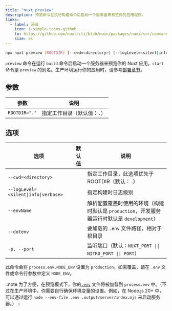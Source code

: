 ```yaml
---
title: "nuxt preview"
description: 预览命令在执行构建命令后启动一个服务器来预览你的应用程序。
links:
  - label: 源码
    icon: i-simple-icons-github
    to: https://github.com/nuxt/cli/blob/main/packages/nuxi/src/commands/preview.ts
    size: xs
---
```


<!--preview-cmd-->
```bash [Terminal]
npx nuxt preview [ROOTDIR] [--cwd=<directory>] [--logLevel=<silent|info|verbose>] [--envName] [--dotenv] [-p, --port]
```
<!--/preview-cmd-->

`preview` 命令在运行 `build` 命令后启动一个服务器来预览你的 Nuxt 应用。`start` 命令是 `preview` 的别名。生产环境运行你的应用时，请参考[部署章节](/docs/getting-started/deployment)。

## 参数

<!--preview-args-->
参数 | 说明
--- | ---
`ROOTDIR="."` | 指定工作目录（默认值：`.`）
<!--/preview-args-->

## 选项

<!--preview-opts-->
选项 | 默认值 | 说明
--- | --- | ---
`--cwd=<directory>` |  | 指定工作目录，此选项优先于 ROOTDIR（默认：`.`）
`--logLevel=<silent\|info\|verbose>` |  | 指定构建时日志级别
`--envName` |  | 解析配置覆盖时使用的环境（构建时默认是 `production`，开发服务器运行时默认是 `development`）
`--dotenv` |  | 要加载的 `.env` 文件路径，相对于根目录
`-p, --port` |  | 监听端口（默认：`NUXT_PORT \|\| NITRO_PORT \|\| PORT`）
<!--/preview-opts-->

此命令会将 `process.env.NODE_ENV` 设置为 `production`。如需覆盖，请在 `.env` 文件或命令行参数中定义 `NODE_ENV`。

::note
为了方便，在预览模式下，你的[`.env`](/docs/guide/directory-structure/env) 文件将被加载到 `process.env` 中。（不过在生产环境中，你需要自行确保环境变量的设置。例如，在 Node.js 20+ 中，可以通过运行 `node --env-file .env .output/server/index.mjs` 来启动服务器。）
::
